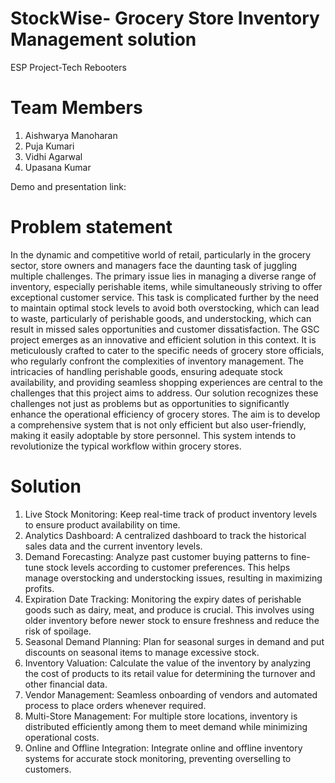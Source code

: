 # StockWise- Grocery Store Inventory Management solution
ESP Project-Tech Rebooters  
# Team Members  
1. Aishwarya Manoharan
2. Puja Kumari
3. Vidhi Agarwal
4. Upasana Kumar

Demo and presentation link:

# Problem statement
In the dynamic and competitive world of retail, particularly in the grocery sector, store owners and managers face the daunting task of juggling multiple challenges. The primary issue lies in managing a diverse range of inventory, especially perishable items, while simultaneously striving to offer exceptional customer service. This task is complicated further by the need to maintain optimal stock levels to avoid both overstocking, which can lead to waste, particularly of perishable goods, and understocking, which can result in missed sales opportunities and customer dissatisfaction. The GSC project emerges as an innovative and efficient solution in this context. It is meticulously crafted to cater to the specific needs of grocery store officials, who regularly confront the complexities of inventory management. The intricacies of handling perishable goods, ensuring adequate stock availability, and providing seamless shopping experiences are central to the challenges that this project aims to address. Our solution recognizes these challenges not just as problems but as opportunities to significantly enhance the operational efficiency of grocery stores. The aim is to develop a comprehensive system that is not only efficient but also user-friendly, making it easily adoptable by store personnel. This system intends to revolutionize the typical workflow within grocery stores.

# Solution
1. Live Stock Monitoring: Keep real-time track of product inventory levels to ensure product availability on time.
2. Analytics Dashboard: A centralized dashboard to track the historical sales data and the current inventory levels. 
3. Demand Forecasting: Analyze past customer buying patterns to fine-tune stock levels according to customer preferences. This helps manage overstocking and understocking issues, resulting in maximizing profits.
4. Expiration Date Tracking: Monitoring the expiry dates of perishable goods such as dairy, meat, and produce is crucial. This involves using older inventory before newer stock to ensure freshness and reduce the risk of spoilage.
5. Seasonal Demand Planning: Plan for seasonal surges in demand and put discounts on seasonal items to manage excessive stock.
6. Inventory Valuation: Calculate the value of the inventory by analyzing the cost of products to its retail value for determining the turnover and other financial data.
7. Vendor Management: Seamless onboarding of vendors and automated process to place orders whenever required.
8. Multi-Store Management: For multiple store locations, inventory is distributed efficiently among them to meet demand while minimizing operational costs.
9. Online and Offline Integration: Integrate online and offline inventory systems for accurate stock monitoring, preventing overselling to customers.



